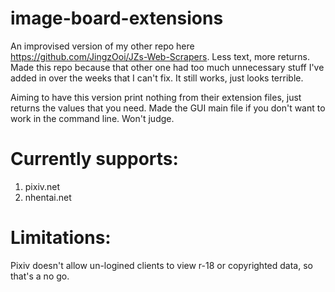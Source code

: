 # image-board-extensions
An improvised version of my other repo here https://github.com/JingzOoi/JZs-Web-Scrapers. Less text, more returns.
Made this repo because that other one had too much unnecessary stuff I've added in over the weeks that I can't fix. It still works, just looks terrible.

Aiming to have this version print nothing from their extension files, just returns the values that you need. Made the GUI main file if you don't want to work in the command line. Won't judge.

# Currently supports:
<ol>
    <li> pixiv.net </li>
    <li> nhentai.net </li>
</ol>

# Limitations:
Pixiv doesn't allow un-logined clients to view r-18 or copyrighted data, so that's a no go.